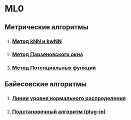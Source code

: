 # ML0
## Метрические алгоритмы
1. ### [Метод kNN и kwNN](/lab1)
1. ### [Метод Парзеновского окна](/lab2)
1. ### [Метод Потенциальных функций](/lab3)
## Байесовские алгоритмы
1. ### [Линии уровня нормального распределения](/lab5)
1. ### [Подстановочный алгоритм (plug-in)](/lab7)